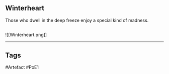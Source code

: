 ## Winterheart
Those who dwell in the deep freeze
enjoy a special kind of madness.
##
![[Winterheart.png]]

---
## Tags
#Artefact
#PoE1